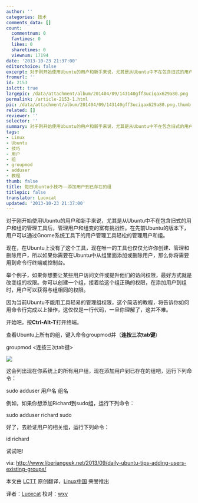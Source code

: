 ```yaml
---
author: ''
categories: 技术
comments_data: []
count:
  commentnum: 0
  favtimes: 0
  likes: 0
  sharetimes: 0
  viewnum: 17194
date: '2013-10-23 21:37:00'
editorchoice: false
excerpt: 对于刚开始使用Ubuntu的用户和新手来说，尤其是从Ubuntu中不在包含旧式的用户和组的管理工具后，管理用户和组变的富有挑战性。在先前Ubuntu的版本下，用户可以通过Gnome系统工具下的用户管理工具轻松的管理用户和组  ...
fromurl: ''
id: 2153
islctt: true
largepic: /data/attachment/album/201404/09/143140gff3uciqax629a80.png
permalink: /article-2153-1.html
pic: /data/attachment/album/201404/09/143140gff3uciqax629a80.png.thumb.jpg
related: []
reviewer: ''
selector: ''
summary: 对于刚开始使用Ubuntu的用户和新手来说，尤其是从Ubuntu中不在包含旧式的用户和组的管理工具后，管理用户和组变的富有挑战性。在先前Ubuntu的版本下，用户可以通过Gnome系统工具下的用户管理工具轻松的管理用户和组  ...
tags:
- Linux
- Ubuntu
- 技巧
- 用户
- 组
- groupmod
- adduser
- 教程
thumb: false
title: 每日Ubuntu小技巧——添加用户到已存在的组
titlepic: false
translator: Luoxcat
updated: '2013-10-23 21:37:00'
---
```


对于刚开始使用Ubuntu的用户和新手来说，尤其是从Ubuntu中不在包含旧式的用户和组的管理工具后，管理用户和组变的富有挑战性。在先前Ubuntu的版本下，用户可以通过Gnome系统工具下的用户管理工具轻松的管理用户和组。


现在，在Ubuntu上没有了这个工具，现在唯一的工具也仅仅允许你创建、管理和删除用户，所以如果你需要在Ubuntu中从组里面添加或删除用户，那么你将需要用到命令行终端或控制台。


举个例子，如果你想要让某些用户访问文件或提升他们的访问权限，最好方式就是改变组的权限。你可以创建一个组，接着给这个组正确的权限，在添加用户到组时，用户可以获得与组相同的权限。


因为当前Ubuntu不能用工具轻易的管理组权限，这个简洁的教程，将告诉你如何用命令行完成以上操作，这仅仅是一行代码，一旦你理解了，这并不难。


开始吧，按**Ctrl-Alt-T**打开终端。


查看Ubuntu上所有的组，键入命令groupmod并（**连按三次tab键**）


groupmod <连按三次tab键>


 ![](/data/attachment/album/201404/09/143140gff3uciqax629a80.png)


这会列出现在你系统上的所有用户组，现在添加用户到已存在的组吧，运行下列命令：


sudo adduser 用户名 组名


例如，如果你想添加Richard到sudo组，运行下列命令：


sudo adduser richard sudo


好了，去验证用户的相关组，运行下列命令：


id richard


试试吧!


 


via: <http://www.liberiangeek.net/2013/09/daily-ubuntu-tips-adding-users-existing-groups/>


本文由 [LCTT](https://github.com/LCTT/TranslateProject) 原创翻译，[Linux中国](http://linux.cn/) 荣誉推出


译者：[Luoxcat](https://github.com/Luoxcat) 校对：[wxy](https://github.com/wxy)